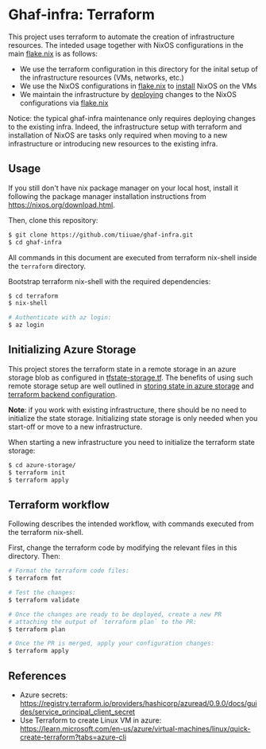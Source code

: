 <!--
SPDX-FileCopyrightText: 2023 Technology Innovation Institute (TII)

SPDX-License-Identifier: Apache-2.0
-->

# Ghaf-infra: Terraform

This project uses terraform to automate the creation of infrastructure resources. The inteded usage together with NixOS configurations in the main [flake.nix](../flake.nix) is as follows:
- We use the terraform configuration in this directory for the inital setup of the infrastructure resources (VMs, networks, etc.)
- We use the NixOS configurations in [flake.nix](../flake.nix) to [install](../README.md#install) NixOS on the VMs
- We maintain the infrastructure by [deploying](../README.md#deploy) changes to the NixOS configurations via [flake.nix](../flake.nix)

Notice: the typical ghaf-infra maintenance only requires deploying changes to the existing infra. Indeed, the infrastructure setup with terraform and installation of NixOS are tasks only required when moving to a new infrastructure or introducing new resources to the existing infra.

## Usage

If you still don't have nix package manager on your local host, install it following the package manager installation instructions from https://nixos.org/download.html.

Then, clone this repository:
```bash
$ git clone https://github.com/tiiuae/ghaf-infra.git
$ cd ghaf-infra
```

All commands in this document are executed from terraform nix-shell inside the `terraform` directory.

Bootstrap terraform nix-shell with the required dependencies:
```bash
$ cd terraform
$ nix-shell

# Authenticate with az login:
$ az login
```

## Initializing Azure Storage 
This project stores the terraform state in a remote storage in an azure storage blob as configured in [tfstate-storage.tf](./azure-storage/tfstate-storage.tf). The benefits of using such remote storage setup are well outlined in [storing state in azure storage](https://learn.microsoft.com/en-us/azure/developer/terraform/store-state-in-azure-storage) and [terraform backend configuration](https://developer.hashicorp.com/terraform/language/settings/backends/configuration).

**Note**: if you work with existing infrastructure, there should be no need to initialize the state storage. Initializing state storage is only needed when you start-off or move to a new infrastructure.

When starting a new infrastructure you need to initialize the terraform state storage:
```bash
$ cd azure-storage/
$ terraform init
$ terraform apply
```

## Terraform workflow

Following describes the intended workflow, with commands executed from the terraform nix-shell.

First, change the terraform code by modifying the relevant files in this directory. Then:

```bash
# Format the terraform code files:
$ terraform fmt

# Test the changes:
$ terraform validate

# Once the changes are ready to be deployed, create a new PR
# attaching the output of `terraform plan` to the PR:
$ terraform plan

# Once the PR is merged, apply your configuration changes:
$ terraform apply
```

## References
- Azure secrets: https://registry.terraform.io/providers/hashicorp/azuread/0.9.0/docs/guides/service_principal_client_secret
- Use Terraform to create Linux VM in azure: https://learn.microsoft.com/en-us/azure/virtual-machines/linux/quick-create-terraform?tabs=azure-cli
